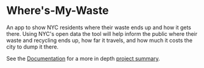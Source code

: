 # Where's-My-Waste
An app to show NYC residents where their waste ends up and how it gets there. Using NYC's open data the tool will help inform the public where their waste and recycling ends up, how far it travels, and how much it costs the city to dump it there.

See the [Documentation](https://github.com/tribzi/Wheres-My-Waste/tree/master/Documentation) for a more in depth [project summary](https://github.com/tribzi/Wheres-My-Waste/blob/master/Documentation/project_summary.md).